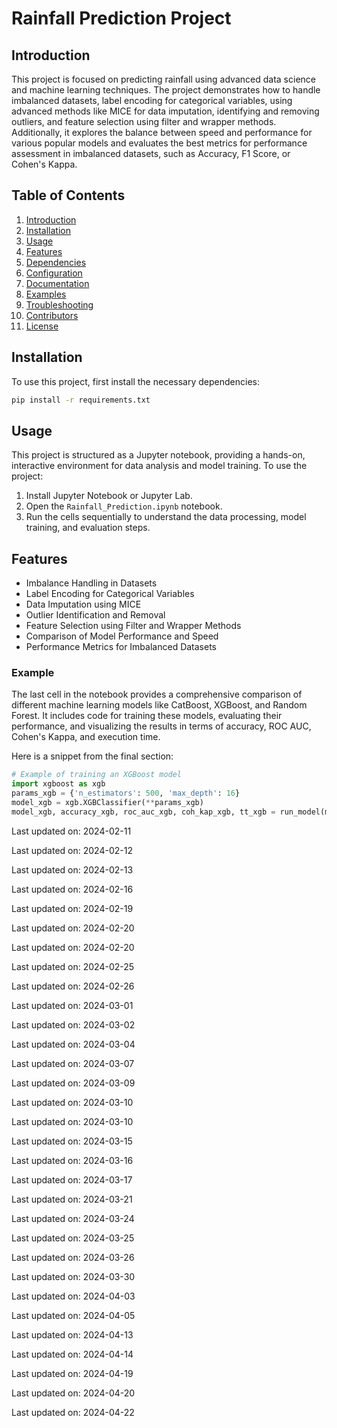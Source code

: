 ﻿# Rainfall Prediction Project

## Introduction

This project is focused on predicting rainfall using advanced data science and machine learning techniques. The project demonstrates how to handle imbalanced datasets, label encoding for categorical variables, using advanced methods like MICE for data imputation, identifying and removing outliers, and feature selection using filter and wrapper methods. Additionally, it explores the balance between speed and performance for various popular models and evaluates the best metrics for performance assessment in imbalanced datasets, such as Accuracy, F1 Score, or Cohen's Kappa.

## Table of Contents

1. [Introduction](#introduction)
2. [Installation](#installation)
3. [Usage](#usage)
4. [Features](#features)
5. [Dependencies](#dependencies)
6. [Configuration](#configuration)
7. [Documentation](#documentation)
8. [Examples](#examples)
9. [Troubleshooting](#troubleshooting)
10. [Contributors](#contributors)
11. [License](#license)

## Installation

To use this project, first install the necessary dependencies:

```bash
pip install -r requirements.txt
```

## Usage

This project is structured as a Jupyter notebook, providing a hands-on, interactive environment for data analysis and model training. To use the project:

1. Install Jupyter Notebook or Jupyter Lab.
2. Open the `Rainfall_Prediction.ipynb` notebook.
3. Run the cells sequentially to understand the data processing, model training, and evaluation steps.


## Features

- Imbalance Handling in Datasets
- Label Encoding for Categorical Variables
- Data Imputation using MICE
- Outlier Identification and Removal
- Feature Selection using Filter and Wrapper Methods
- Comparison of Model Performance and Speed
- Performance Metrics for Imbalanced Datasets


### Example

The last cell in the notebook provides a comprehensive comparison of different machine learning models like CatBoost, XGBoost, and Random Forest. It includes code for training these models, evaluating their performance, and visualizing the results in terms of accuracy, ROC AUC, Cohen's Kappa, and execution time.

Here is a snippet from the final section:

```python
# Example of training an XGBoost model
import xgboost as xgb
params_xgb = {'n_estimators': 500, 'max_depth': 16}
model_xgb = xgb.XGBClassifier(**params_xgb)
model_xgb, accuracy_xgb, roc_auc_xgb, coh_kap_xgb, tt_xgb = run_model(model_xgb, X_train, y_train, X_test, y_test)
```


Last updated on: 2024-02-11

Last updated on: 2024-02-12

Last updated on: 2024-02-13

Last updated on: 2024-02-16

Last updated on: 2024-02-19

Last updated on: 2024-02-20

Last updated on: 2024-02-20

Last updated on: 2024-02-25

Last updated on: 2024-02-26

Last updated on: 2024-03-01

Last updated on: 2024-03-02

Last updated on: 2024-03-04

Last updated on: 2024-03-07

Last updated on: 2024-03-09

Last updated on: 2024-03-10

Last updated on: 2024-03-10

Last updated on: 2024-03-15

Last updated on: 2024-03-16

Last updated on: 2024-03-17

Last updated on: 2024-03-21

Last updated on: 2024-03-24

Last updated on: 2024-03-25

Last updated on: 2024-03-26

Last updated on: 2024-03-30

Last updated on: 2024-04-03

Last updated on: 2024-04-05

Last updated on: 2024-04-13

Last updated on: 2024-04-14

Last updated on: 2024-04-19

Last updated on: 2024-04-20

Last updated on: 2024-04-22